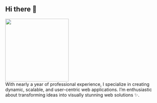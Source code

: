 ## Hi there 👋
<img src="https://camo.githubusercontent.com/99b33b36df693b62c868b8985047d6a3187e7c968af875f64c532e9d836ed9ea/68747470733a2f2f6f63746f6465782e6769746875622e636f6d2f696d616765732f6461667470756e6b746f6361742d74686f6d61732e676966" style="width: 200px; height: 200px;" />

<div>
With nearly a year of professional experience, I specialize in creating dynamic, scalable, and user-centric web applications. I’m enthusiastic about transforming ideas into visually stunning web solutions ✨.
</div>
<!--
**tusha-30/tusha-30** is a ✨ _special_ ✨ repository because its `README.md` (this file) appears on your GitHub profile.

Here are some ideas to get you started:

- 🔭 I’m currently working on ...
- 🌱 I’m currently learning ...
- 👯 I’m looking to collaborate on ...
- 🤔 I’m looking for help with ...
- 💬 Ask me about ...
- 📫 How to reach me: ...
- 😄 Pronouns: ...
- ⚡ Fun fact: ...
-->
